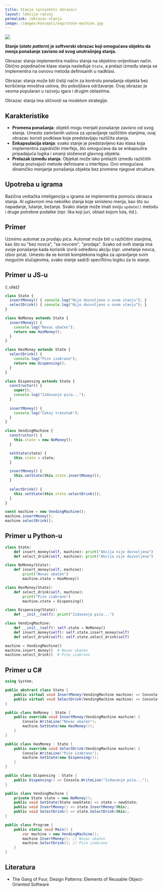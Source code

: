 ```yaml
---
title: Stanje (projektni obrazac)
layout: lekcija-razvoj
permalink: /obrazac-stanja
image: /images/koncepti/oop/state-machine.jpg
---
```


![]({{page.image}})

**Stanje (*state pattern*) je softverski obrazac koji omogućava objektu da menja ponašanje zavisno od svog unutrašnjeg stanja.** 

Obrazac stanja implementira mašinu stanja na objektno-orijentisan način. Obično pojedinačne klase stanja nasleđuje `State`, a prelazi između stanja se implementira na osnovu metoda definisanih u nadklasi.

Obrazac stanja može biti čistiji način za kontrolu ponašanja objekta bez korišćenja mnoštva uslova, što poboljšava održavanje. Ovaj obrazac je veoma popularan u razvoju igara i drugim oblastima. 

Obrazac stanja ima sličnosti sa modelom strategije.

## Karakteristike

- **Promena ponašanja**: objekti mogu menjati ponašanje zavisno od svog stanja. Umesto zamršenih uslova za upravljanje različitim stanjima, ovaj obrazac koristi podklase koje predstavljaju različita stanja.
- **Enkapsulacija stanja**: svako stanje je predstavljeno kao klasa koja implementira zajednički interfejs, što omogućava da se enkapsulira pripadajuća logika i smanji složenost glavnog objekta.
- **Prelazak između stanja**: Objekat može lako prelaziti između različitih stanja pozivajući metode definisane u interfejsu. Ovo omogućava dinamičko menjanje ponašanja objekta bez promene njegove strukture.

## Upotreba u igrama

Bazična veštačka inteligencija u igrama se implementira pomoću obrasca stanja. AI uglavnom ima nekoliko stanja koje smisleno menja, kao što su napadanje, lutanje, bežanje. Svako stanje može imati svoju `update()` metodu i druge potrebne podatke (npr. lika koji juri, oblast kojom luta, itd.).

## Primer

Uzmimo automat za prodaju pića. Automat može biti u različitim stanjima, kao što su "bez novca", "sa novcem", "prodaja". Svako od ovih stanja ima svoje ponašanje kada korisnik izvrši određenu akciju (npr. umetanje novca, izbor pića). Umesto da se koristi kompleksna logika za upravljanje svim mogućim slučajevima, svako stanje sadrži specifičnu logiku za to stanje.

## Primer u JS-u

{:.ulaz}
```js
class State {
  insertMoney() { console.log("Nije dozvoljeno u ovom stanju"); }
  selectDrink() { console.log("Nije dozvoljeno u ovom stanju"); }
}

class NoMoney extends State {
  insertMoney() { 
    console.log("Novac ubačen"); 
    return new HasMoney(); 
  }
}

class HasMoney extends State {
  selectDrink() { 
    console.log("Piće izabrano"); 
    return new Dispensing(); 
  }
}

class Dispensing extends State {
  constructor() { 
    super(); 
    console.log("Izdavanje pića..."); 
  }
  
  insertMoney() { 
    console.log("Čekaj trenutak"); 
  }
}

class VendingMachine {
  constructor() { 
    this.state = new NoMoney(); 
  }

  setState(state) { 
    this.state = state; 
  }

  insertMoney() { 
    this.setState(this.state.insertMoney()); 
  }
  
  selectDrink() { 
    this.setState(this.state.selectDrink()); 
  }
}

const machine = new VendingMachine();
machine.insertMoney();
machine.selectDrink();
```

## Primer u Python-u

```py
class State:
    def insert_money(self, machine): print("Akcija nije dozvoljena")
    def select_drink(self, machine): print("Akcija nije dozvoljena")

class NoMoney(State):
    def insert_money(self, machine): 
        print("Novac ubačen")
        machine.state = HasMoney()

class HasMoney(State):
    def select_drink(self, machine): 
        print("Piće izabrano")
        machine.state = Dispensing()

class Dispensing(State):
    def __init__(self): print("Izdavanje pića...")

class VendingMachine:
    def __init__(self): self.state = NoMoney()
    def insert_money(self): self.state.insert_money(self)
    def select_drink(self): self.state.select_drink(self)

machine = VendingMachine()
machine.insert_money()  # Novac ubačen
machine.select_drink()  # Piće izabrano
```

## Primer u C#

```cs
using System;

public abstract class State {
    public virtual void InsertMoney(VendingMachine machine) => Console.WriteLine("Akcija nije dozvoljena");
    public virtual void SelectDrink(VendingMachine machine) => Console.WriteLine("Akcija nije dozvoljena");
}

public class NoMoney : State {
    public override void InsertMoney(VendingMachine machine) {
        Console.WriteLine("Novac ubačen");
        machine.SetState(new HasMoney());
    }
}

public class HasMoney : State {
    public override void SelectDrink(VendingMachine machine) {
        Console.WriteLine("Piće izabrano");
        machine.SetState(new Dispensing());
    }
}

public class Dispensing : State {
    public Dispensing() => Console.WriteLine("Izdavanje pića...");
}

public class VendingMachine {
    private State state = new NoMoney();
    public void SetState(State newState) => state = newState;
    public void InsertMoney() => state.InsertMoney(this);
    public void SelectDrink() => state.SelectDrink(this);
}

public class Program {
    public static void Main() {
        var machine = new VendingMachine();
        machine.InsertMoney(); // Novac ubačen
        machine.SelectDrink(); // Piće izabrano
    }
}
```

## Literatura
- The Gang of Four, Design Patterns: Elements of Reusable Object-Oriented Software